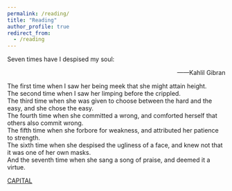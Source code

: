 ```yaml
---
permalink: /reading/
title: "Reading"
author_profile: true
redirect_from: 
  - /reading
---
```


Seven times have I despised my soul:

<div style="text-align: right;">
——Kahlil Gibran
</div>  

The first time when I saw her being meek that she might attain height.  
The second time when I saw her limping before the crippled.  
The third time when she was given to choose between the hard and the easy, and she chose the easy.  
The fourth time when she committed a wrong, and comforted herself that others also commit wrong.  
The fifth time when she forbore for weakness, and attributed her patience to strength.  
The sixth time when she despised the ugliness of a face, and knew not that it was one of her own masks.  
And the seventh time when she sang a song of praise, and deemed it a virtue.  

 
 
 [CAPITAL]()
